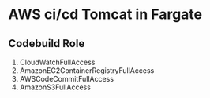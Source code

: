 # AWS ci/cd Tomcat in Fargate
## Codebuild  Role
   1) CloudWatchFullAccess
   2) AmazonEC2ContainerRegistryFullAccess
   3) AWSCodeCommitFullAccess 
   4) AmazonS3FullAccess
